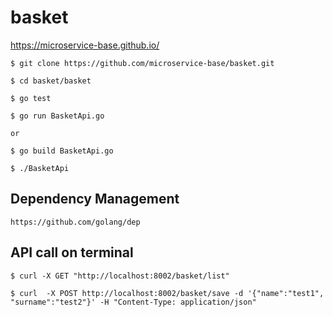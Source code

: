 # basket

https://microservice-base.github.io/


```
$ git clone https://github.com/microservice-base/basket.git

$ cd basket/basket

$ go test

$ go run BasketApi.go

or

$ go build BasketApi.go 

$ ./BasketApi
```

## Dependency Management
```
https://github.com/golang/dep
```

## API call on terminal
```
$ curl -X GET "http://localhost:8002/basket/list"

$ curl  -X POST http://localhost:8002/basket/save -d '{"name":"test1", "surname":"test2"}' -H "Content-Type: application/json"
```
